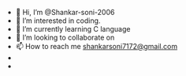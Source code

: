 - 👋 Hi, I’m @Shankar-soni-2006
- 👀 I’m interested in coding.
- 🌱 I’m currently learning C language
- 💞️ I’m looking to collaborate on 
- 📫 How to reach me shankarsoni7172@gmail.com
- 
- 

<!---
Shankar-soni-2006/Shankar-soni-2006 is a ✨ special ✨ repository because its `README.md` (this file) appears on your GitHub profile.
You can click the Preview link to take a look at your changes.
--->
